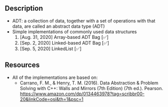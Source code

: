 ## Description 
- ADT: a collection of data, together with a set of operations with that data, are called an abstract data type (ADT)
- Simple implementations of commonly used data structures 
  1. [Aug. 31, 2020] Array-based ADT Bag [:white_check_mark:]
  2. [Sep. 2,  2020] Linked-based ADT Bag [:white_check_mark:]
  3. [Sep. 5,  2020] LinkedList [:white_check_mark:]

## Resources
- All of the implementations are based on:
  - Carrano, F. M., & Henry, T. M. (2016). Data Abstraction & Problem Solving with C++: Walls and Mirrors (7th Edition) (7th ed.). Pearson.          https://www.amazon.com/dp/0134463978?tag=scribbr00-20&linkCode=osi&th=1&psc=1
